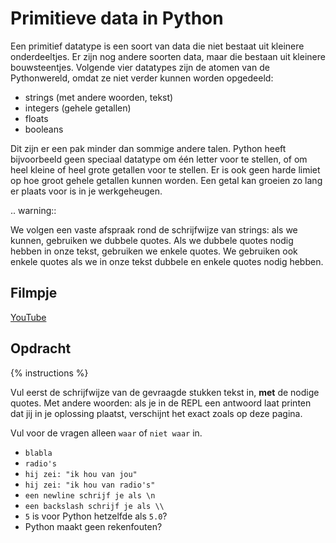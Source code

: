 # Primitieve data in Python
Een primitief datatype is een soort van data die niet bestaat uit kleinere onderdeeltjes. Er zijn nog andere soorten data, maar die bestaan uit kleinere bouwsteentjes. Volgende vier datatypes zijn de atomen van de Pythonwereld, omdat ze niet verder kunnen worden opgedeeld:

* strings (met andere woorden, tekst)
* integers (gehele getallen)
* floats
* booleans

Dit zijn er een pak minder dan sommige andere talen. Python heeft bijvoorbeeld geen speciaal datatype om één letter voor te stellen, of om heel kleine of heel grote getallen voor te stellen. Er is ook geen harde limiet op hoe groot gehele getallen kunnen worden. Een getal kan groeien zo lang er plaats voor is in je werkgeheugen.

.. warning::

   We volgen een vaste afspraak rond de schrijfwijze van strings: als we kunnen, gebruiken we dubbele quotes. Als we dubbele quotes nodig hebben in onze tekst, gebruiken we enkele quotes. We gebruiken ook enkele quotes als we in onze tekst dubbele en enkele quotes nodig hebben.

## Filmpje
[YouTube](https://youtu.be/EuqAPuhXzOw)

## Opdracht
{% instructions %}

Vul eerst de schrijfwijze van de gevraagde stukken tekst in, **met** de nodige quotes. Met andere woorden: als je in de REPL een antwoord laat printen dat jij in je oplossing plaatst, verschijnt het exact zoals op deze pagina.

Vul voor de vragen alleen `waar` of `niet waar` in.

* `blabla`
* `radio's`
* `hij zei: "ik hou van jou"`
* `hij zei: "ik hou van radio's"`
* `een newline schrijf je als \n`
* `een backslash schrijf je als \\`
* `5` is voor Python hetzelfde als `5.0`?
* Python maakt geen rekenfouten?
